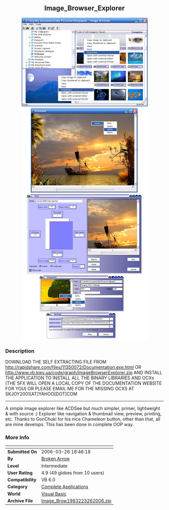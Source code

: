 ﻿<div align="center">

## Image\_Browser\_Explorer

<img src="PIC2006326818456550.JPG">
</div>

### Description

DOWNLOAD THE SELF EXTRACTING FILE FROM http://rapidshare.com/files/11350072/Documentation.exe.html OR http://www.vb.kiev.ua/code/graph/ImageBrowserExplorer.zip AND INSTALL THE APPLICATION TO INSTALL ALL THE BINARY LIBRARIES AND OCXs (THE SFX WILL OPEN A LOCAL COPY OF THE DOCUMENTATION WEBSITE FOR YOU) OR PLEASE EMAIL ME FOR THE MISSING OCXS AT SKJOY2001[AT]YAHOO[DOT]COM

----

A simple image explorer like ACDSee but much simpler, primer, lightweight &amp; with source :) Explorer like navigation &amp; thumbnail view, preview, printing, etc. Thanks to GonChuki for his nice Chameleon button, other than that, all are mine develops. This has been done in complete OOP way.
 
### More Info
 


<span>             |<span>
---                |---
**Submitted On**   |2006-03-26 18:46:18
**By**             |[Broken Arrow](https://github.com/Planet-Source-Code/PSCIndex/blob/master/ByAuthor/broken-arrow.md)
**Level**          |Intermediate
**User Rating**    |4.9 (49 globes from 10 users)
**Compatibility**  |VB 6\.0
**Category**       |[Complete Applications](https://github.com/Planet-Source-Code/PSCIndex/blob/master/ByCategory/complete-applications__1-27.md)
**World**          |[Visual Basic](https://github.com/Planet-Source-Code/PSCIndex/blob/master/ByWorld/visual-basic.md)
**Archive File**   |[Image\_Brow1983223262006\.zip](https://github.com/Planet-Source-Code/broken-arrow-image-browser-explorer__1-64817/archive/master.zip)








